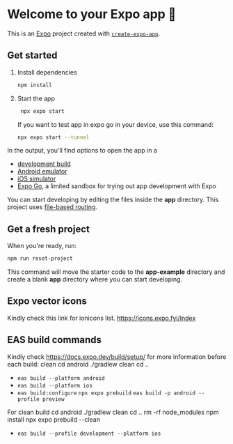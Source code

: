 # Welcome to your Expo app 👋

This is an [Expo](https://expo.dev) project created with [`create-expo-app`](https://www.npmjs.com/package/create-expo-app).

## Get started

1. Install dependencies

   ```bash
   npm install
   ```

2. Start the app

   ```bash
    npx expo start
   ```
   If you want to test app in expo go in your device, use this command:
   ```bash
   npx expo start --tunnel
   ```

In the output, you'll find options to open the app in a

- [development build](https://docs.expo.dev/develop/development-builds/introduction/)
- [Android emulator](https://docs.expo.dev/workflow/android-studio-emulator/)
- [iOS simulator](https://docs.expo.dev/workflow/ios-simulator/)
- [Expo Go](https://expo.dev/go), a limited sandbox for trying out app development with Expo

You can start developing by editing the files inside the **app** directory. This project uses [file-based routing](https://docs.expo.dev/router/introduction).

## Get a fresh project

When you're ready, run:

```bash
npm run reset-project
```

This command will move the starter code to the **app-example** directory and create a blank **app** directory where you can start developing.

## Expo vector icons

Kindly check this link for ionicons list. https://icons.expo.fyi/Index

## EAS build commands

Kindly check https://docs.expo.dev/build/setup/ for more information
before each build: clean cd android
./gradlew clean
cd ..
- `eas build --platform android`
- `eas build --platform ios`
- `eas build:configure` `npx expo prebuild`
`eas build -p android --profile preview`

For clean build
cd android
./gradlew clean
cd ..
rm -rf node_modules
npm install
npx expo prebuild --clean


- `eas build --profile development --platform ios`
